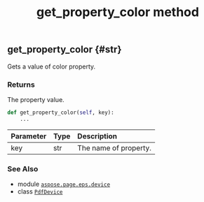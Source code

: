﻿---
title: get_property_color method
second_title: Aspose.Page for Python via .NET API References
description: 
type: docs
weight: 230
url: /python-net/aspose.page.eps.device/pdfdevice/get_property_color/
is_root: false
---

## get_property_color {#str}

Gets a value of color property.


### Returns 


The property value.


```python
def get_property_color(self, key):
    ...
```


| Parameter | Type | Description |
| :- | :- | :- |
| key | str | The name of property. |



### See Also
* module [`aspose.page.eps.device`](../../)
* class [`PdfDevice`](/page/python-net/aspose.page.eps.device/pdfdevice)
